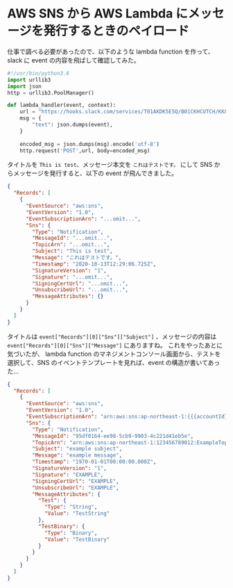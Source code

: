 # AWS SNS から AWS Lambda にメッセージを発行するときのペイロード
仕事で調べる必要があったので、以下のような lambda function を作って、slack に event の内容を飛ばして確認してみた。
```python
#!/usr/bin/python3.6
import urllib3
import json
http = urllib3.PoolManager()

def lambda_handler(event, context):
    url = "https://hooks.slack.com/services/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"
    msg = {
        "text": json.dumps(event),
    }
    
    encoded_msg = json.dumps(msg).encode('utf-8')
    http.request('POST',url, body=encoded_msg)
```

タイトルを `This is test`、メッセージ本文を `これはテストです。` にして SNS からメッセージを発行すると、以下の event が飛んできました。
```json
{
  "Records": [
    {
      "EventSource": "aws:sns",
      "EventVersion": "1.0",
      "EventSubscriptionArn": "...omit...",
      "Sns": {
        "Type": "Notification",
        "MessageId": "...omit...",
        "TopicArn": "...omit...",
        "Subject": "This is test",
        "Message": "これはテストです。",
        "Timestamp": "2020-10-13T12:29:06.725Z",
        "SignatureVersion": "1",
        "Signature": "...omit...",
        "SigningCertUrl": "...omit...",
        "UnsubscribeUrl": "...omit...",
        "MessageAttributes": {}
      }
    }
  ]
}
```

タイトルは `event["Records"][0]["Sns"]["Subject"]` 、メッセージの内容は `event["Records"][0]["Sns"]["Message"]` にありますね。
これをやったあとに気づいたが、 lambda function のマネジメントコンソール画面から、テストを選択して、SNS のイベントテンプレートを見れば、event の構造が書いてあった…

```json
{
  "Records": [
    {
      "EventSource": "aws:sns",
      "EventVersion": "1.0",
      "EventSubscriptionArn": "arn:aws:sns:ap-northeast-1:{{{accountId}}}:ExampleTopic",
      "Sns": {
        "Type": "Notification",
        "MessageId": "95df01b4-ee98-5cb9-9903-4c221d41eb5e",
        "TopicArn": "arn:aws:sns:ap-northeast-1:123456789012:ExampleTopic",
        "Subject": "example subject",
        "Message": "example message",
        "Timestamp": "1970-01-01T00:00:00.000Z",
        "SignatureVersion": "1",
        "Signature": "EXAMPLE",
        "SigningCertUrl": "EXAMPLE",
        "UnsubscribeUrl": "EXAMPLE",
        "MessageAttributes": {
          "Test": {
            "Type": "String",
            "Value": "TestString"
          },
          "TestBinary": {
            "Type": "Binary",
            "Value": "TestBinary"
          }
        }
      }
    }
  ]
}
```
